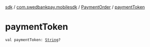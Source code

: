 [sdk](../../index.md) / [com.swedbankpay.mobilesdk](../index.md) / [PaymentOrder](index.md) / [paymentToken](./payment-token.md)

# paymentToken

`val paymentToken: `[`String`](https://kotlinlang.org/api/latest/jvm/stdlib/kotlin/-string/index.html)`?`